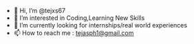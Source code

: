 - 👋 Hi, I’m @tejxs67
- 👀 I’m interested in Coding,Learning New Skills
- 🌱 I’m currently looking for internships/real world experiences
- 📫 How to reach me : tejasph1@gmail.com

<!---
tejxs67/tejxs67 is a ✨ special ✨ repository because its `README.md` (this file) appears on your GitHub profile.
You can click the Preview link to take a look at your changes.
--->
